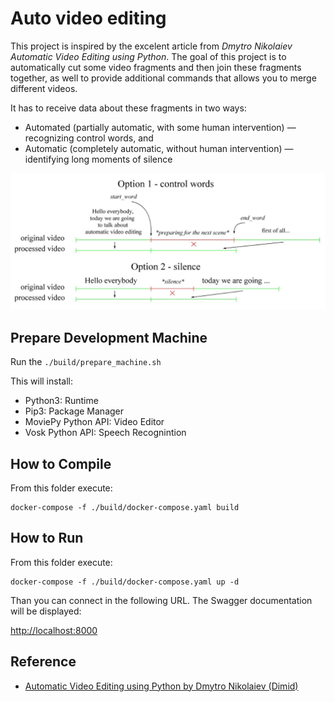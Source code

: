 # Auto video editing 

This project is inspired by the excelent article from *Dmytro Nikolaiev* *Automatic Video Editing using Python*. The goal of this project is to automatically cut some video fragments and then join these fragments together, as well to provide additional commands that allows you to merge different videos. 

It has to receive data about these fragments in two ways:

- Automated (partially automatic, with some human intervention) — recognizing control words, and
- Automatic (completely automatic, without human intervention) — identifying long moments of silence

![](./doc/resources/2022_02_28_09_34_05.png)

## Prepare Development Machine 

Run the `./build/prepare_machine.sh`

This will install: 

- Python3: Runtime
- Pip3: Package Manager
- MoviePy Python API: Video Editor 
- Vosk Python API: Speech Recognintion

## How to Compile

From this folder execute:

```shell
docker-compose -f ./build/docker-compose.yaml build
```

## How to Run

From this folder execute:

```shell
docker-compose -f ./build/docker-compose.yaml up -d
```

Than you can connect in the following URL. The Swagger documentation will be displayed:

[http://localhost:8000](http://localhost:8000)

## Reference

- [Automatic Video Editing using Python by Dmytro Nikolaiev (Dimid)](https://towardsdatascience.com/automatic-video-editing-using-python-324e5efd7eba)

